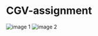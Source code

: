 # CGV-assignment
![image 1](https://user-images.githubusercontent.com/48853608/128545422-ec90d2e3-f677-4736-b014-f4b466bd9280.jpeg)
![image 2](https://user-images.githubusercontent.com/48853608/128545426-ddc55a5d-c066-498c-a984-53e1713340e5.jpeg)
